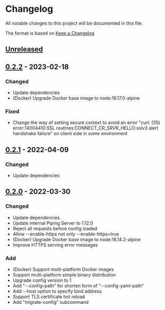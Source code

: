 # Changelog
All notable changes to this project will be documented in this file.

The format is based on [Keep a Changelog](http://keepachangelog.com/en/1.0.0/)

## [Unreleased]

## [0.2.2] - 2023-02-18
### Changed
* Update dependencies
* (Docker) Upgrade Docker base image to node:16.17.0-alpine

### Fixed
* Change the way of setting secure context to avoid an error "curl: (35) error:14004410:SSL routines:CONNECT_CR_SRVR_HELLO:sslv3 alert handshake failure" on client side in some environment

## [0.2.1] - 2022-04-09
### Changed
* Update dependencies

## [0.2.0] - 2022-03-30
### Changed
* Update dependencies
* Update internal Piping Server to 1.12.0
* Reject all requests before config loaded 
* Allow --enable-https not only --enable-https=true
* (Docker) Upgrade Docker base image to node:16.14.2-alpine
* Improve HTTPS serving error messages

### Add
* (Docker) Support multi-platform Docker images
* Support multi-platform simple binary distribution
* Upgrade config version to 1
* Add "--config-path" for shorten form of "--config-yaml-path"
* Add --host option to specify bind address
* Support TLS certificate hot reload
* Add "migrate-config" subcommand

[Unreleased]: https://github.com/nwtgck/rich-piping-server/compare/v0.2.2...HEAD
[0.2.2]: https://github.com/nwtgck/rich-piping-server/compare/v0.2.1...v0.2.2
[0.2.1]: https://github.com/nwtgck/rich-piping-server/compare/v0.2.0...v0.2.1
[0.2.0]: https://github.com/nwtgck/rich-piping-server/compare/v0.1.2...v0.2.0
